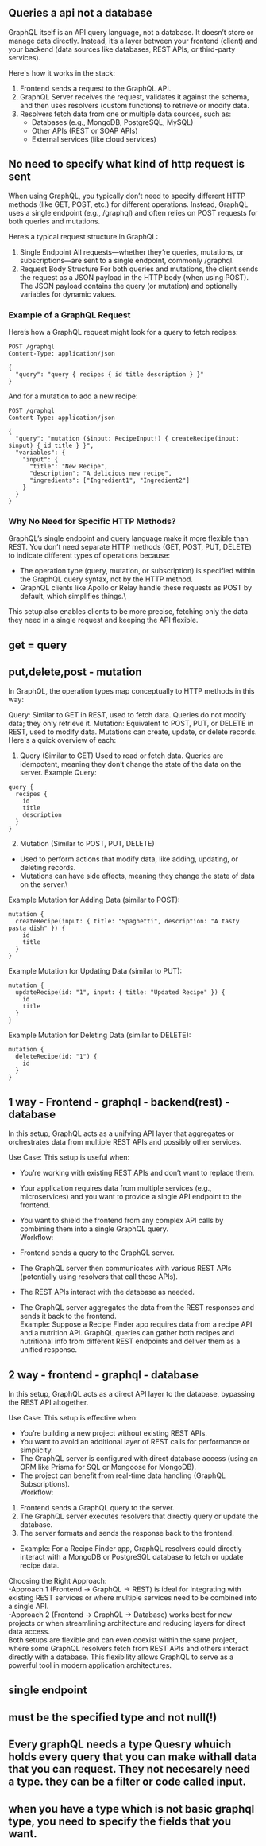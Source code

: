 ## Queries a api not a database
GraphQL itself is an API query language, not a database. It doesn’t store or manage data directly. Instead, it’s a layer between your frontend (client) and your backend (data sources like databases, REST APIs, or third-party services).

Here's how it works in the stack:

1. Frontend sends a request to the GraphQL API.
2. GraphQL Server receives the request, validates it against the schema, and then uses resolvers (custom functions) to retrieve or modify data.
3. Resolvers fetch data from one or multiple data sources, such as:
    - Databases (e.g., MongoDB, PostgreSQL, MySQL)
    - Other APIs (REST or SOAP APIs)
    - External services (like cloud services)

## No need to specify what kind of http request is sent
When using GraphQL, you typically don’t need to specify different HTTP methods (like GET, POST, etc.) for different operations. Instead, GraphQL uses a single endpoint (e.g., /graphql) and often relies on POST requests for both queries and mutations.

Here’s a typical request structure in GraphQL:

1. Single Endpoint
All requests—whether they’re queries, mutations, or subscriptions—are sent to a single endpoint, commonly /graphql.
2. Request Body Structure
For both queries and mutations, the client sends the request as a JSON payload in the HTTP body (when using POST).
The JSON payload contains the query (or mutation) and optionally variables for dynamic values.

### Example of a GraphQL Request
Here’s how a GraphQL request might look for a query to fetch recipes:
```
POST /graphql
Content-Type: application/json

{
  "query": "query { recipes { id title description } }"
}
```
And for a mutation to add a new recipe:
```
POST /graphql
Content-Type: application/json

{
  "query": "mutation ($input: RecipeInput!) { createRecipe(input: $input) { id title } }",
  "variables": {
    "input": {
      "title": "New Recipe",
      "description": "A delicious new recipe",
      "ingredients": ["Ingredient1", "Ingredient2"]
    }
  }
}
```
### Why No Need for Specific HTTP Methods?
GraphQL’s single endpoint and query language make it more flexible than REST. You don’t need separate HTTP methods (GET, POST, PUT, DELETE) to indicate different types of operations because:

- The operation type (query, mutation, or subscription) is specified within the GraphQL query syntax, not by the HTTP method.
- GraphQL clients like Apollo or Relay handle these requests as POST by default, which simplifies things.\

This setup also enables clients to be more precise, fetching only the data they need in a single request and keeping the API flexible.

## get = query
## put,delete,post - mutation
In GraphQL, the operation types map conceptually to HTTP methods in this way:

Query: Similar to GET in REST, used to fetch data. Queries do not modify data; they only retrieve it.
Mutation: Equivalent to POST, PUT, or DELETE in REST, used to modify data. Mutations can create, update, or delete records.
Here's a quick overview of each:

1. Query (Similar to GET)
Used to read or fetch data.
Queries are idempotent, meaning they don’t change the state of the data on the server.
Example Query:
```
query {
  recipes {
    id
    title
    description
  }
}
```
2. Mutation (Similar to POST, PUT, DELETE)
- Used to perform actions that modify data, like adding, updating, or deleting records.
- Mutations can have side effects, meaning they change the state of data on the server.\

Example Mutation for Adding Data (similar to POST):
```
mutation {
  createRecipe(input: { title: "Spaghetti", description: "A tasty pasta dish" }) {
    id
    title
  }
}
```
Example Mutation for Updating Data (similar to PUT):
```
mutation {
  updateRecipe(id: "1", input: { title: "Updated Recipe" }) {
    id
    title
  }
}
```
Example Mutation for Deleting Data (similar to DELETE):
```
mutation {
  deleteRecipe(id: "1") {
    id
  }
}
```
## 1 way - Frontend - graphql - backend(rest) - database
In this setup, GraphQL acts as a unifying API layer that aggregates or orchestrates data from multiple REST APIs and possibly other services.

Use Case: This setup is useful when:

- You’re working with existing REST APIs and don’t want to replace them.
- Your application requires data from multiple services (e.g., microservices) and you want to provide a single API endpoint to the frontend.
- You want to shield the frontend from any complex API calls by combining them into a single GraphQL query.\
Workflow:

- Frontend sends a query to the GraphQL server.
- The GraphQL server then communicates with various REST APIs (potentially using resolvers that call these APIs).
- The REST APIs interact with the database as needed.
- The GraphQL server aggregates the data from the REST responses and sends it back to the frontend.\
Example: Suppose a Recipe Finder app requires data from a recipe API and a nutrition API. GraphQL queries can gather both recipes and nutritional info from different REST endpoints and deliver them as a unified response.
## 2 way - frontend - graphql - database
In this setup, GraphQL acts as a direct API layer to the database, bypassing the REST API altogether.

Use Case: This setup is effective when:

- You’re building a new project without existing REST APIs.
- You want to avoid an additional layer of REST calls for performance or simplicity.
- The GraphQL server is configured with direct database access (using an ORM like Prisma for SQL or Mongoose for MongoDB).
- The project can benefit from real-time data handling (GraphQL Subscriptions).\
Workflow:
1. Frontend sends a GraphQL query to the server.
2. The GraphQL server executes resolvers that directly query or update the database.
3. The server formats and sends the response back to the frontend.
- Example: For a Recipe Finder app, GraphQL resolvers could directly interact with a MongoDB or PostgreSQL database to fetch or update recipe data.

Choosing the Right Approach:\
-Approach 1 (Frontend → GraphQL → REST) is ideal for integrating with existing REST services or where multiple services need to be combined into a single API.\
-Approach 2 (Frontend → GraphQL → Database) works best for new projects or when streamlining architecture and reducing layers for direct data access.\
Both setups are flexible and can even coexist within the same project, where some GraphQL resolvers fetch from REST APIs and others interact directly with a database. This flexibility allows GraphQL to serve as a powerful tool in modern application architectures.
## single endpoint
## must be the specified type and not null(!)
## Every graphQL needs a type Quesry whuich holds every query that you can make withall data that you can request. They not necesarely need a type. they can be a filter or code called input. 
## when you have a type which is not basic graphql type, you need to specify the fields that you want.
